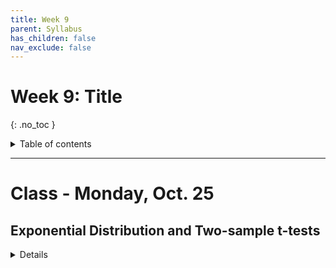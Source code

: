 ```yaml
---
title: Week 9
parent: Syllabus
has_children: false
nav_exclude: false
---
```


# Week 9: Title
{: .no_toc }

<details closed markdown="block">
  <summary>
    Table of contents
  </summary>
  {: .text-delta }
1. TOC
{:toc}
</details>

---

<!-- ########################################################################### -->

# Class - Monday, Oct. 25

## Exponential Distribution and Two-sample t-tests

<details closed markdown="block">
  <summary>Details</summary>

  + **Poisson and Exponential**
    + ***See class notes from last Thursday***
    + [**Exercise** (zipped RMD)](Class1/W9.C1-Exercise_Exp_Pois.Rmd.zip)

  + **Two-sample t-tests**:
    + [**Exercise Part 2** (zipped RMD)](Class1/W9.C1-Exercise_t-tests_Part2.Rmd.zip) - [html](Class1/W9.C1-Exercise_t-tests_Part2.html){:target="blank"}


</details>

<!-- ########################################################################### -->

<!-- ########################################################################### -->

<!-- # Class - Thursday, Oct. 28

<details closed markdown="block">
  <summary>Details</summary>

</details> -->

<!-- ########################################################################### -->

<!-- ########################################################################### -->

<!-- # Recitation - Friday, Oct. 29

<details closed markdown="block">
  <summary>Details</summary>

</details> -->

<!-- ########################################################################### -->
